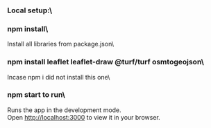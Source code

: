 ### Local setup:\

### npm install\
Install all libraries from package.json\

### npm install leaflet leaflet-draw @turf/turf osmtogeojson\
Incase npm i did not install this one\

### npm start to run\
Runs the app in the development mode.\
Open [http://localhost:3000](http://localhost:3000) to view it in your browser.
